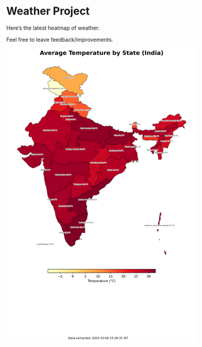 # Weather Project

Here’s the latest heatmap of weather:

Feel free to leave feedback/improvements.

![India Heatmap](docs/assets/india_heatmap.png?v=E390E9)
